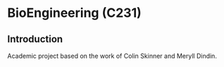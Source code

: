 # BioEngineering (C231)

## Introduction

Academic project based on the work of Colin Skinner and Meryll Dindin.